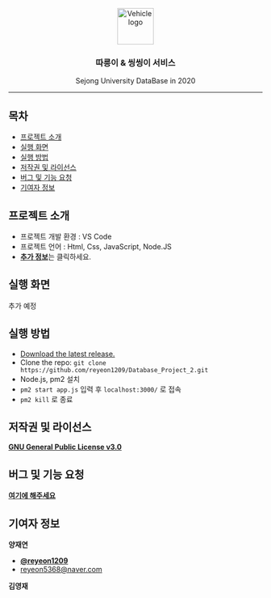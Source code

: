 <p align="center">
  <a href="https://github.com/reyeon1209/Database_Project_2/">
    <img src="https://user-images.githubusercontent.com/46713032/86132151-7cc7b880-bb21-11ea-807a-4788f5f994df.png" alt="Vehicle logo" width="72" height="72">
  </a>
</p>

<h3 align="center">따릉이 & 씽씽이 서비스</h3>

<p align="center">
  Sejong University DataBase in 2020
</p>
   
    
* * *


## 목차

- [프로젝트 소개](#프로젝트-소개)
- [실행 화면](#실행-화면)
- [실행 방법](#실행-방법)
- [저작권 및 라이선스](#저작권-및-라이선스)
- [버그 및 기능 요청](#버그-및-기능-요청)
- [기여자 정보](#기여자-정보)


## 프로젝트 소개

- 프로젝트 개발 환경 : VS Code   
- 프로젝트 언어 : Html, Css, JavaScript, Node.JS
- [**추가 정보**](https://github.com/reyeon1209/Database_Project_2/wiki)는 클릭하세요.    


## 실행 화면
추가 예정


## 실행 방법

- [Download the latest release.](https://github.com/reyeon1209/Database_Project_2/archive/master.zip)
- Clone the repo: `git clone https://github.com/reyeon1209/Database_Project_2.git`
- Node.js, pm2 설치 
- `pm2 start app.js` 입력 후 `localhost:3000/` 로 접속
- `pm2 kill` 로 종료


## 저작권 및 라이선스

[**GNU General Public License v3.0**](https://github.com/reyeon1209/Database_Project_2/blob/master/LICENSE)


## 버그 및 기능 요청

[**여기에 해주세요**](https://github.com/reyeon1209/Database_Project_2/issues)


## 기여자 정보

**양재연**

- [**@reyeon1209**](https://github.com/reyeon1209)   
- <reyeon5368@naver.com>   

**김영재**

